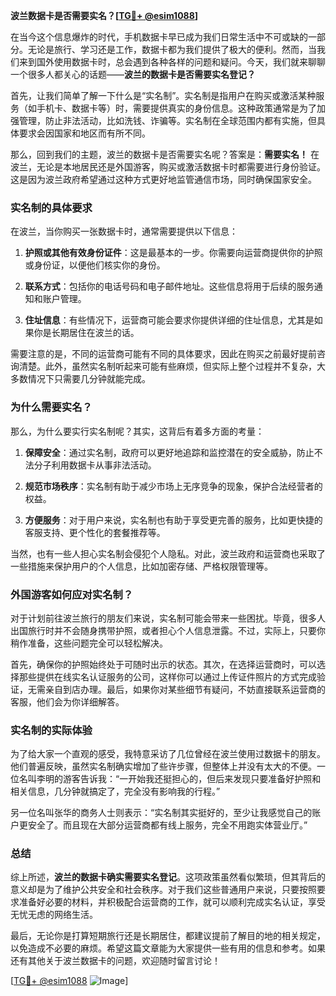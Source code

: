 **波兰数据卡是否需要实名？[[TG💪+ @esim1088](https://t.me/s/esim1088)]**

在当今这个信息爆炸的时代，手机数据卡早已成为我们日常生活中不可或缺的一部分。无论是旅行、学习还是工作，数据卡都为我们提供了极大的便利。然而，当我们来到国外使用数据卡时，总会遇到各种各样的问题和疑问。今天，我们就来聊聊一个很多人都关心的话题——**波兰的数据卡是否需要实名登记？**

首先，让我们简单了解一下什么是“实名制”。实名制是指用户在购买或激活某种服务（如手机卡、数据卡等）时，需要提供真实的身份信息。这种政策通常是为了加强管理，防止非法活动，比如洗钱、诈骗等。实名制在全球范围内都有实施，但具体要求会因国家和地区而有所不同。

那么，回到我们的主题，波兰的数据卡是否需要实名呢？答案是：**需要实名！** 在波兰，无论是本地居民还是外国游客，购买或激活数据卡时都需要进行身份验证。这是因为波兰政府希望通过这种方式更好地监管通信市场，同时确保国家安全。

### 实名制的具体要求

在波兰，当你购买一张数据卡时，通常需要提供以下信息：

1. **护照或其他有效身份证件**：这是最基本的一步。你需要向运营商提供你的护照或身份证，以便他们核实你的身份。
   
2. **联系方式**：包括你的电话号码和电子邮件地址。这些信息将用于后续的服务通知和账户管理。

3. **住址信息**：有些情况下，运营商可能会要求你提供详细的住址信息，尤其是如果你是长期居住在波兰的话。

需要注意的是，不同的运营商可能有不同的具体要求，因此在购买之前最好提前咨询清楚。此外，虽然实名制听起来可能有些麻烦，但实际上整个过程并不复杂，大多数情况下只需要几分钟就能完成。

### 为什么需要实名？

那么，为什么要实行实名制呢？其实，这背后有着多方面的考量：

1. **保障安全**：通过实名制，政府可以更好地追踪和监控潜在的安全威胁，防止不法分子利用数据卡从事非法活动。

2. **规范市场秩序**：实名制有助于减少市场上无序竞争的现象，保护合法经营者的权益。

3. **方便服务**：对于用户来说，实名制也有助于享受更完善的服务，比如更快捷的客服支持、更个性化的套餐推荐等。

当然，也有一些人担心实名制会侵犯个人隐私。对此，波兰政府和运营商也采取了一些措施来保护用户的个人信息，比如加密存储、严格权限管理等。

### 外国游客如何应对实名制？

对于计划前往波兰旅行的朋友们来说，实名制可能会带来一些困扰。毕竟，很多人出国旅行时并不会随身携带护照，或者担心个人信息泄露。不过，实际上，只要你稍作准备，这些问题完全可以轻松解决。

首先，确保你的护照始终处于可随时出示的状态。其次，在选择运营商时，可以选择那些提供在线实名认证服务的公司，这样你可以通过上传证件照片的方式完成验证，无需亲自到店办理。最后，如果你对某些细节有疑问，不妨直接联系运营商的客服，他们会为你详细解答。

### 实名制的实际体验

为了给大家一个直观的感受，我特意采访了几位曾经在波兰使用过数据卡的朋友。他们普遍反映，虽然实名制确实增加了些许步骤，但整体上并没有太大的不便。一位名叫李明的游客告诉我：“一开始我还挺担心的，但后来发现只要准备好护照和相关信息，几分钟就搞定了，完全没有影响我的行程。”

另一位名叫张华的商务人士则表示：“实名制其实挺好的，至少让我感觉自己的账户更安全了。而且现在大部分运营商都有线上服务，完全不用跑实体营业厅。”

### 总结

综上所述，**波兰的数据卡确实需要实名登记**。这项政策虽然看似繁琐，但其背后的意义却是为了维护公共安全和社会秩序。对于我们这些普通用户来说，只要按照要求准备好必要的材料，并积极配合运营商的工作，就可以顺利完成实名认证，享受无忧无虑的网络生活。

最后，无论你是打算短期旅行还是长期居住，都建议提前了解目的地的相关规定，以免造成不必要的麻烦。希望这篇文章能为大家提供一些有用的信息和参考。如果还有其他关于波兰数据卡的问题，欢迎随时留言讨论！

[[TG💪+ @esim1088](https://t.me/s/esim1088) ![Image](https://i.postimg.cc/4NQfJmqS/Snipaste-2025-05-13-00-14-12.png)]